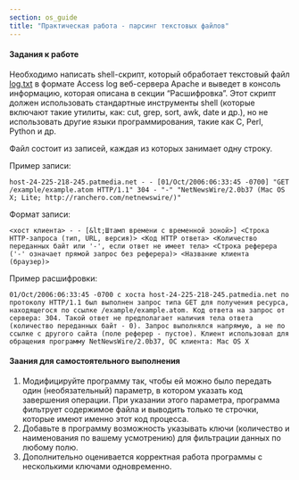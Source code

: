 ```yaml
---
section: os_guide
title: "Практическая работа - парсинг текстовых файлов"
---
```


#### Задания к работе

Необходимо написать shell-скрипт, который обработает текстовый файл [log.txt](https://drive.google.com/file/d/1e9p21fZ6E7XWzDiqG7gp0puEI03W-WVS/view?usp=sharing) в формате Acсess log веб-сервера Apache и выведет в консоль информацию, которая описана в секции “Расшифровка”. Этот скрипт должен использовать стандартные инструменты shell (которые включают такие утилиты, как: cut, grep, sort, awk, date и др.), но не использовать другие языки программирования, такие как C, Perl, Python и др.

Файл состоит из записей, каждая из которых занимает одну строку.

Пример записи:

```
host-24-225-218-245.patmedia.net - - [01/Oct/2006:06:33:45 -0700] "GET /example/example.atom HTTP/1.1" 304 - "-" "NetNewsWire/2.0b37 (Mac OS X; Lite; http://ranchero.com/netnewswire/)"
```

Формат записи:

```
<хост клиента> - - [&lt;Штамп времени с временной зоной>] <Строка HTTP-запроса (тип, URL, версия)> <Код HTTP ответа> <Количество переданных байт или '-', если ответ не имеет тела> <Строка реферера ('-' означает прямой запрос без реферера)> <Название клиента (браузер)>
```

Пример расшифровки:

```
01/Oct/2006:06:33:45 -0700 с хоста host-24-225-218-245.patmedia.net по протоколу HTTP/1.1 был выполнен запрос типа GET для получения ресурса, находящегося по ссылке /example/example.atom. Код ответа на запрос от сервера: 304. Такой ответ не предполагает наличия тела ответа (количество переданных байт - 0). Запрос выполнялся напрямую, а не по ссылке с другого сайта (поле реферер - пустое). Клиент использовал для обращения программу NetNewsWire/2.0b37, ОС клиента: Mac OS X
```

#### Заания для самостоятельного выполнения

1. Модифицируйте программу так, чтобы ей можно было передать один (необязательный) параметр, в котором указать код завершения операции. При указании этого параметра, программа фильтрует содержимое файла и выводить только те строчки, которые имеют именно этот код процесса.
2. Добавьте в программу возможность указывать ключи (количество и наименования по вашему усмотрению) для фильтрации данных по любому полю.
3. Дополнительно оценивается корректная работа программы с несколькими ключами одновременно.